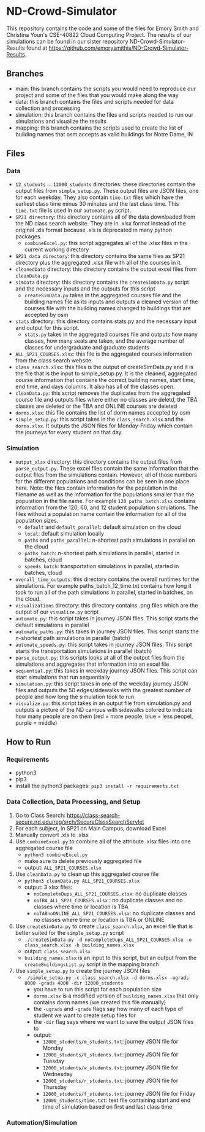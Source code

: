 # ND-Crowd-Simulator
This repository contains the code and some of the files for Emory Smith and Christina Youn's CSE-40822 Cloud Computing Project. The results of our simulations can be found in our sister repository ND-Crowd-Simulator-Results found at https://github.com/emorysmithis/ND-Crowd-Simulator-Results. 

## Branches 
- main: this branch contains the scripts you would need to reproduce our project and some of the files that you would make along the way 
- data: this branch contains the files and scripts needed for data collection and processing 
- simulation: this branch contains the files and scripts needed to run our simulations and visualize the results
- mapping: this branch contains the scripts used to create the list of building names that osm accepts as valid buildings for Notre Dame, IN 

## Files 
### Data 
- `12_students` ... `12000_students` directories: these directories contain the output files from `simple_setup.py`. These output files are JSON files, one for each weekday. They also contain `time.txt` files which have the earliest class time minus 30 minutes and the last class time. This `time.txt` file is used in our `automate.py` script. 
- `SP21 directory`: this directory contains all of the data downloaded from the ND class search website. They are in .xlsx format instead of the original .xls format because .xls is deprecated in many python packages.
    - `combineExcel.py`: this script aggregates all of the .xlsx files in the current working directory 
- `SP21_data directory`: this directory contains the same files as SP21 directory plus the aggregated .xlsx file with all of the courses in it. 
- `cleanedData` directory: this directory contains the output excel files from `cleanData.py`
- `simData` directory: this directory contains the `createSimData.py` script and the necessary inputs and the outputs for this script 
    - `createSimData.py` takes in the aggregated courses file and the building names file as its inputs and outputs a cleaned version of the courses file with the building names changed to buildings that are accepted by osm
- `stats` directory: this directory contains stats.py and the necessary input and output for this script. 
    - `stats.py` takes in the aggregated courses file and outputs how many classes, how many seats are taken, and the average number of classes for undergraduate and graduate students 
- `ALL_SP21_COURSES.xlsx`: this file is the aggregated courses information from the class search website 
- `class_search.xlsx`: this files is the output of createSimData.py and it is the file that is the input to simple_setup.py. It is the cleaned, aggregated course information that contains the correct building names, start time, end time, and days columns. It also has all of the classes open. 
- `cleanData.py`: this script removes the duplicates from the aggregated course file and outputs files where either no classes are deletd, the TBA classes are deleted or the TBA and ONLINE courses are deleted 
- `dorms.xlsx`: this file contains the list of dorm names accepted by osm 
- `simple_setup.py`: this script takes in the `class_search.xlsx` and the `dorms.xlsx`. It outputs the JSON files for Monday-Friday which contain the journeys for every student on that day. 
### Simulation 
- `output_xlsx` directory: this directory contains the output files from `parse_output.py`. These excel files contain the same information that the output files from the simulations contain. However, all of those numbers for the different populations and conditions can be seen in one place here. Note: the files contain information for the population in the filename as well as the information for the populations smaller than the population in the file name. For example `120_paths_batch.xlsx` contains information from the 120, 60, and 12 student population simulations. The files without a population name contain the information for all of the population sizes. 
    - `default` and `default_parallel`: default simulation on the cloud 
    - `local`: default simulation locally 
    - `paths` and `paths_parallel`: n-shortest path simulations in parallel on the cloud 
    - `paths_batch`: n-shortest path simulations in parallel, started in batches, cloud 
    - `speeds_batch`: transportation simulations in parallel, started in batches, cloud 
- `overall_time_outputs`: this directory contains the overall runtimes for the simulations. For example paths_batch_12_time.txt contains how long it took to run all of the path simulations in parallel, started in batches, on the cloud. 
- `visualizations` directory: this directory contains .png files which are the output of our `visualize.py` script 
- `automate.py`: this script takes in journey JSON files. This script starts the default simulations in parallel 
- `automate_paths.py`: this takes in journey JSON files. This script starts the n-shortest path simulations in parallel (batch)  
- `automate_speeds.py`: this script takes in journey JSON files. This script starts the transportation simulations in parallel (batch) 
- `parse_output.py`: this scripts looks at all of the output files from the simulations and aggregates that information into an excel file 
- `sequential.py`: this takes in weekday journey JSON files. This script can start simulations that run sequentially 
- `simulation.py`: this script takes in one of the weekday journey JSON files and outputs the 50 edges/sidewalks with the greatest number of people and how long the simulation took to run 
- `visualize.py`: this script takes in an output file from simulation.py and outputs a picture of the ND campus with sidewalks colored to indicate how many people are on them (red = more people, blue = less peopel, purple = middle) 

## How to Run
### Requirements 
- python3
- pip3 
- install the python3 packages:  `pip3 install -r requirements.txt`
### Data Collection, Data Processing, and Setup 
1. Go to Class Search: https://class-search-secure.nd.edu/reg/srch/SecureClassSearchServlet
2. For each subject, in SP21 on Main Campus, download Excel 
3. Manually convert .xls to .xlsx 
4. Use `combineExcel.py` to combine all of the attribute .xlsx files into one aggregated course file 
    - `python3 combineExcel.py` 
    - make sure to delete previously aggregated file
    - output: `ALL_SP21_COURSES.xlsx` 
5. Use `cleanData.py` to clean up this aggregated course file 
    - `python3 cleanData.py ALL_SP21_COURSES.xlsx` 
    - output: 3 xlsx files: 
        - `noCompleteDups_ALL_SP21_COURSES.xlsx`: no duplicate classes 
        - `noTBA_ALL_SP21_COURSES.xlsx` : no duplicate classes and no classes where time or location is TBA 
        - `noTABnoONLINE_ALL_SP21_COURSES.xlsx`: no duplicate classes and no classes where time or location is TBA or ONLINE 
6. Use  `createSimData.py` to create `class_search.xlsx`, an excel file that is better suited for the `simple_setup.py` script 
    - `./createSimData.py -d noCompleteDups_ALL_SP21_COURSES.xlsx -o class_search.xlsx -b building_names.xlsx` 
    - output: `class_search.xlsx`
    - `building_names.xlsx` is an input to this script, but an output from the `createBuildingsList.py` script in the mapping branch 
7. Use `simple_setup.py` to create the journey JSON files 
    - `./simple_setup.py -c class_search.xlsx -d dorms.xlsx -ugrads 8000 -grads 4000 -dir 12000_students` 
        - you have to run this script for each population size 
        - `dorms.xlsx` is a modified version of `building_names.xlsx` that only contains dorm names (we created this file manually) 
        - the `-ugrads` and `-grads` flags say how many of each type of student we want to create setup files for 
        - the `-dir` flag says where we want to save the output JSON files to 
        - output: 
            - `12000_students/m_students.txt`: journey JSON file for Monday
            - `12000_students/t_students.txt`: journey JSON file for Tuesday 
            - `12000_students/w_students.txt`: journey JSON file for Wednesday
            - `12000_students/r_students.txt`: journey JSON file for Thursday 
            - `12000_students/f_students.txt`: journey JSON file for Friday 
            - `12000_students/time.txt`: text file containing start and end time of simulation based on first and last class time 



### Automation/Simulation 
